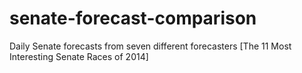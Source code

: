 senate-forecast-comparison
==========================

Daily Senate forecasts from seven different forecasters [The 11 Most Interesting Senate Races of 2014]
